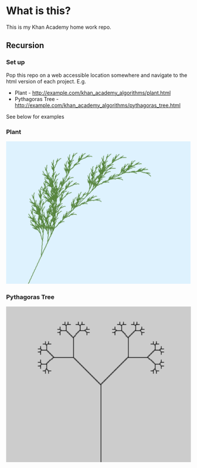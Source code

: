 # What is this?

This is my Khan Academy home work repo.

## Recursion

### Set up

Pop this repo on a web accessible location somewhere and navigate to the html
version of each project. E.g.

* Plant - http://example.com/khan_academy_algorithms/plant.html
* Pythagoras Tree - http://example.com/khan_academy_algorithms/pythagoras_tree.html

See below for examples

###  Plant

![plant](https://github.com/ftclausen/ka_recursion_project/blob/master/examples/plant.png?raw=true)

### Pythagoras Tree

![Pythagoras Tree](https://raw.githubusercontent.com/ftclausen/ka_recursion_project/master/examples/pythag.png)

